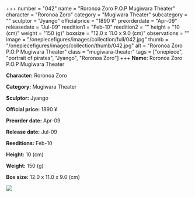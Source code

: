+++
number = "042"
name = "Roronoa Zoro P.O.P Mugiwara Theater"
character = "Roronoa Zoro"
category = "Mugiwara Theater"
subcategory = ""
sculptor = "Jyango"
officialprice = "1890 ¥"
preorderdate = "Apr-09"
releasedate = "Jul-09"
reedition1 = "Feb-10"
reedition2 = ""
height = "10 (cm)"
weight = "150 (g)"
boxsize = "12.0 x 11.0 x 9.0 (cm)"
observations = ""
image = "/onepiecefigures/images/collection/full/042.jpg"
thumb = "/onepiecefigures/images/collection/thumb/042.jpg"
alt = "Roronoa Zoro P.O.P Mugiwara Theater"
class = "mugiwara-theater"
tags = ["onepiece", "portrait of pirates", "Jyango", "Roronoa Zoro"]
+++
**Name:** Roronoa Zoro P.O.P Mugiwara Theater

**Character:** Roronoa Zoro

**Category:** Mugiwara Theater 

**Sculptor:** Jyango

**Official price:** 1890 ¥

**Preorder date:** Apr-09

**Release date:** Jul-09

**Reeditions:** Feb-10

**Height:** 10 (cm)

**Weight:** 150 (g)

**Box size:** 12.0 x 11.0 x 9.0 (cm)

<img src="/onepiecefigures/images/collection/thumb/042.jpg">